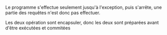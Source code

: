 Le programme s'effectue seulement jusqu'à l'exception, puis s'arrête, une partie des requêtes n'est donc pas effectuer. 

Les deux opération sont encapsuler, donc les deux sont préparées avant d'être exécutées et commitées
